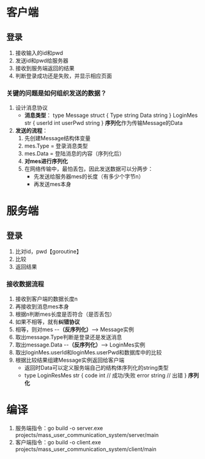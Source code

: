 # 客户端
## 登录
1. 接收输入的id和pwd
2. 发送id和pwd给服务器
3. 接收到服务端返回的结果
4. 判断登录成功还是失败，并显示相应页面

### 关键的问题是如何组织发送的数据？
1. 设计消息协议
    - **消息类型**：
        type Message struct {
            Type string
            Data string
        }
        LoginMes str {
            userId int
            userPwd string
        } **序列化**作为传输Message的Data
2. **发送的流程**：
    1. 先创建Message结构体变量
    2. mes.Type = 登录消息类型
    3. mes.Data = 登陆消息的内容（序列化后）
    4. **对mes进行序列化**
    5. 在网络传输中，最怕丢包，因此发送数据可以分两步：
        - 先发送给服务器mes的长度（有多少个字节n）
        - 再发送mes本身

# 服务端
## 登录
1. 比对id，pwd【goroutine】
2. 比较
3. 返回结果

### 接收数据流程
1. 接收到客户端的数据长度n
2. 再接收到消息mes本身
3. 根据n判断mes长度是否符合（是否丢包）
4. 如果不相等，就有**纠错协议**
5. 相等，则对mes --**（反序列化）**--> Message实例
6. 取出message.Type判断是登录还是发送消息
7. 取出message.Data --**（反序列化）**--> LoginMes实例
8. 取出loginMes.userId和loginMes.userPwd和数据库中的比较
9. 根据比较结果组建Message实例返回给客户端
    - 返回时Data可以定义服务端自己的结构体序列化的string类型
    - type LoginResMes str {
        code int        // 成功/失败
        error string    // 出错
    } **序列化**

# 编译
1. 服务端指令：go build -o server.exe projects/mass_user_communication_system/server/main
2. 客户端指令：go build -o client.exe projects/mass_user_communication_system/client/main